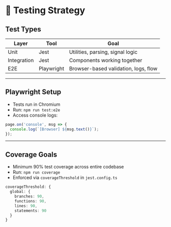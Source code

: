 # 🧪 Testing Strategy

## Test Types

| Layer         | Tool        | Goal                                    |
|---------------|-------------|-----------------------------------------|
| Unit          | Jest        | Utilities, parsing, signal logic        |
| Integration   | Jest        | Components working together             |
| E2E           | Playwright  | Browser-based validation, logs, flow    |

---

## Playwright Setup

- Tests run in Chromium
- Run: `npm run test:e2e`
- Access console logs:

```ts
page.on('console', msg => {
  console.log(`[Browser] ${msg.text()}`);
});
```

---

## Coverage Goals

- Minimum 90% test coverage across entire codebase
- Run: `npm run coverage`
- Enforced via `coverageThreshold` in `jest.config.ts`

```ts
coverageThreshold: {
  global: {
    branches: 90,
    functions: 90,
    lines: 90,
    statements: 90
  }
}
```
